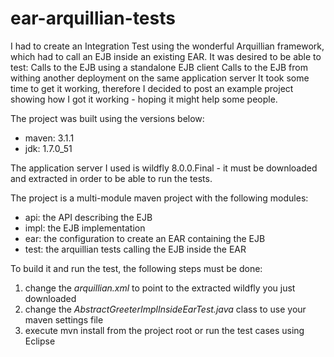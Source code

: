 ear-arquillian-tests
====================

I had to create an Integration Test using the wonderful Arquillian framework, which had to call an EJB inside an existing EAR. It was desired to be able to test:
Calls to the EJB using a standalone EJB client
Calls to the EJB from withing another deployment on the same application server
It took some time to get it working, therefore I decided to post an example project showing how I got it working - hoping it might help some people.

The project was built using the versions below:

- maven: 3.1.1
- jdk: 1.7.0_51

The application server I used is wildfly 8.0.0.Final - it must be downloaded and extracted in order to be able to run the tests.

The project is a multi-module maven project with the following modules:

- api: the API describing the EJB 
- impl: the EJB implementation
- ear: the configuration to create an EAR containing the EJB
- test: the arquillian tests calling the EJB inside the EAR

To build it and run the test, the following steps must be done:

1. change the _arquillian.xml_ to point to the extracted wildfly you just downloaded
2. change the _AbstractGreeterImplInsideEarTest.java_ class to use your maven settings file
3. execute mvn install from the project root or run the test cases using Eclipse 
